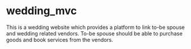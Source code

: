 # wedding_mvc
This is a wedding website which provides a platform to link to-be spouse and wedding related vendors. To-be spouse should be able to purchase goods and book services from the vendors.
